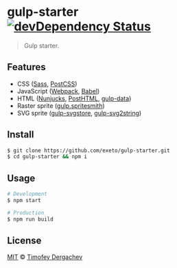 # gulp-starter [![devDependency Status][dev-depstat-image]][dev-depstat-url]

> Gulp starter.

## Features

- CSS ([Sass](http://sass-lang.com/), [PostCSS](https://github.com/postcss/postcss))
- JavaScript ([Webpack](https://webpack.github.io/), [Babel](http://babeljs.io/))
- HTML ([Nunjucks](https://mozilla.github.io/nunjucks/), [PostHTML](https://github.com/posthtml/posthtml), [gulp-data](https://github.com/colynb/gulp-data))
- Raster sprite ([gulp.spritesmith](https://github.com/twolfson/gulp.spritesmith))
- SVG sprite ([gulp-svgstore](https://github.com/w0rm/gulp-svgstore), [gulp-svg2string](https://github.com/exeto/gulp-svg2string))

## Install

```bash
$ git clone https://github.com/exeto/gulp-starter.git
$ cd gulp-starter && npm i
```

## Usage

```bash
# Development
$ npm start

# Production
$ npm run build
```

## License

[MIT](LICENSE.md) © [Timofey Dergachev](http://exeto.me/)

[dev-depstat-url]: https://david-dm.org/exeto/gulp-starter#info=devDependencies
[dev-depstat-image]: https://img.shields.io/david/dev/exeto/gulp-starter.svg?style=flat-square
